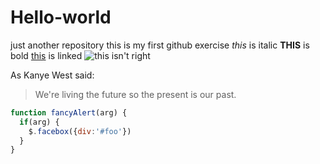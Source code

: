 # Hello-world
just another repository
this is my first github exercise
*this* is italic
__THIS__ is bold
[this](https://github.com/bilbobiber/Hello-world/edit/master/README.md) is linked
![this](/images/logo.png) isn't right

As Kanye West said:

> We're living the future so
> the present is our past.

```javascript
function fancyAlert(arg) {
  if(arg) {
    $.facebox({div:'#foo'})
  }
}
```
